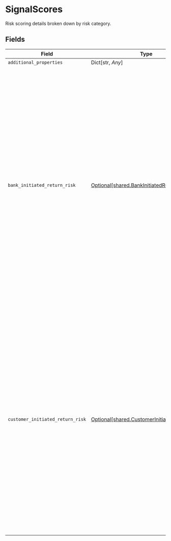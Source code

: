 # SignalScores

Risk scoring details broken down by risk category.


## Fields

| Field                                                                                                                                                                                                                                                                                                                                                                                   | Type                                                                                                                                                                                                                                                                                                                                                                                    | Required                                                                                                                                                                                                                                                                                                                                                                                | Description                                                                                                                                                                                                                                                                                                                                                                             |
| --------------------------------------------------------------------------------------------------------------------------------------------------------------------------------------------------------------------------------------------------------------------------------------------------------------------------------------------------------------------------------------- | --------------------------------------------------------------------------------------------------------------------------------------------------------------------------------------------------------------------------------------------------------------------------------------------------------------------------------------------------------------------------------------- | --------------------------------------------------------------------------------------------------------------------------------------------------------------------------------------------------------------------------------------------------------------------------------------------------------------------------------------------------------------------------------------- | --------------------------------------------------------------------------------------------------------------------------------------------------------------------------------------------------------------------------------------------------------------------------------------------------------------------------------------------------------------------------------------- |
| `additional_properties`                                                                                                                                                                                                                                                                                                                                                                 | Dict[str, *Any*]                                                                                                                                                                                                                                                                                                                                                                        | :heavy_minus_sign:                                                                                                                                                                                                                                                                                                                                                                      | N/A                                                                                                                                                                                                                                                                                                                                                                                     |
| `bank_initiated_return_risk`                                                                                                                                                                                                                                                                                                                                                            | [Optional[shared.BankInitiatedReturnRisk]](../../models/shared/bankinitiatedreturnrisk.md)                                                                                                                                                                                                                                                                                              | :heavy_minus_sign:                                                                                                                                                                                                                                                                                                                                                                      | The object contains a risk score and a risk tier that evaluate the transaction return risk because an account is overdrawn or because an ineligible account is used. Common return codes in this category include: "R01", "R02", "R03", "R04", "R06", "R08",  "R09", "R13", "R16", "R17", "R20", "R23". These returns have a turnaround time of 2 banking days.                         |
| `customer_initiated_return_risk`                                                                                                                                                                                                                                                                                                                                                        | [Optional[shared.CustomerInitiatedReturnRisk]](../../models/shared/customerinitiatedreturnrisk.md)                                                                                                                                                                                                                                                                                      | :heavy_minus_sign:                                                                                                                                                                                                                                                                                                                                                                      | The object contains a risk score and a risk tier that evaluate the transaction return risk of an unauthorized debit. Common return codes in this category include: "R05", "R07", "R10", "R11", "R29". These returns typically have a return time frame of up to 60 calendar days. During this period, the customer of financial institutions can dispute a transaction as unauthorized. |